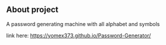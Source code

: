 

## About project

A password generating machine with all alphabet and symbols

link here: https://yomex373.github.io/Password-Generator/